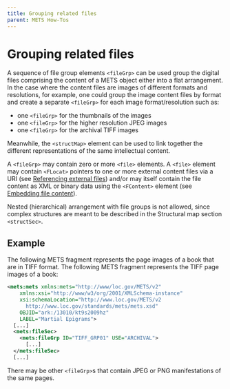 ```yaml
---
title: Grouping related files
parent: METS How-Tos
---
```

# Grouping related files

A sequence of file group elements `<fileGrp>` can be used group the digital files comprising the content of a METS object either into a flat arrangement. In the case where the content files are images of different formats and resolutions, for example, one could group the image content files by format and create a separate `<fileGrp>` for each image format/resolution such as:

-   one `<fileGrp>` for the thumbnails of the images
-   one `<fileGrp>` for the higher resolution JPEG images
-   one `<fileGrp>` for the archival TIFF images

Meanwhile, the `<structMap>` element can be used to link together the different representations of the same intellectual content.

A `<fileGrp>` may contain zero or more `<file>` elements. A `<file>` element may contain `<FLocat>` pointers to one or more external content files via a URI (see [Referencing external files](FLocat.md)) and/or may itself contain the file content as XML or binary data using the `<FContent>` element (see [Embedding file content](FContent.md)).

Nested (hierarchical) arrangement with file groups is not allowed, since complex structures are meant to be described in the Structural map section `<structSec>`.

## Example

The following METS fragment represents the page images of a book that are in TIFF format. The following METS fragment represents the TIFF page images of a book:

```xml
<mets:mets xmlns:mets="http://www/loc.gov/METS/v2"
    xmlns:xsi="http://www/w3/org/2001/XMLSchema-instance"
    xsi:schemaLocation="http://www.loc.gov/METS/v2
      http://www.loc.gov/standards/mets/mets.xsd"
    OBJID="ark:/13010/kt9s2009hz"
    LABEL="Martial Epigrams">
  [...]
  <mets:fileSec>
    <mets:fileGrp ID="TIFF_GRP01" USE="ARCHIVAL">
      [...]
  </mets:fileSec>
  [...]
```

There may be other `<fileGrp>`s that contain JPEG or PNG manifestations of the same pages.
